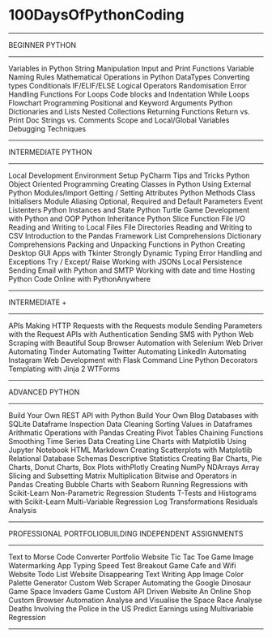 # 100DaysOfPythonCoding
****************************************************************
BEGINNER PYTHON
****************************************************************
Variables in Python
String Manipulation
Input and Print Functions
Variable Naming Rules
Mathematical Operations in Python
DataTypes
Converting types
Conditionals IF/ELIF/ELSE
Logical Operators
Randomisation
Error Handling
Functions
For Loops
Code blocks and Indentation
While Loops
Flowchart Programming
Positional and Keyword Arguments
Python Dictionaries and Lists
Nested Collections
Returning Functions
Return vs. Print
Doc Strings vs. Comments
Scope and Local/Global Variables
Debugging Techniques
****************************************************************
INTERMEDIATE PYTHON
****************************************************************
Local Development Environment Setup
PyCharm Tips and Tricks
Python Object Oriented Programming
Creating Classes in Python
Using External Python Modules/Import
Getting / Setting Attributes
Python Methods
Class Initialisers
Module Aliasing
Optional, Required and Default Parameters
Event Listenters
Python Instances and State
Python Turtle
Game Development with Python and OOP
Python Inheritance
Python Slice Function
File I/O Reading and Writing to Local Files
File Directories
Reading and Writing to CSV
Introduction to the Pandas Framework
List Comprehensions
Dictionary Comprehensions
Packing and Unpacking Functions in Python
Creating Desktop GUI Apps with Tkinter
Strongly Dynamic Typing
Error Handling and Exceptions
Try / Except/ Raise
Working with JSONs
Local Persistence
Sending Email with Python and SMTP
Working with date and time
Hosting Python Code Online with PythonAnywhere
****************************************************************
INTERMEDIATE +
****************************************************************
APIs
Making HTTP Requests with the Requests module
Sending Parameters with the Request
APIs with Authentication
Sending SMS with Python
Web Scraping with Beautiful Soup
Browser Automation with Selenium Web Driver
Automating Tinder
Automating Twitter
Automating LinkedIn
Automating Instagram
Web Development with Flask
Command Line
Python Decorators
Templating with Jinja 2
WTForms
****************************************************************
ADVANCED PYTHON
****************************************************************
Build Your Own REST API with Python
Build Your Own Blog
Databases with SQLite
Dataframe Inspection
Data Cleaning
Sorting Values in Dataframes
Arithmatic Operations with Pandas
Creating Pivot Tables
Chaining Functions
Smoothing Time Series Data
Creating Line Charts with Matplotlib
Using Jupyter Notebook
HTML Markdown
Creating Scatterplots with Matplotlib
Relational Database Schemas
Descriptive Statistics
Creating Bar Charts, Pie Charts, Donut Charts, Box Plots withPlotly
Creating NumPy NDArrays
Array Slicing and Subsetting
Matrix Multiplication
Bitwise and Operators in Pandas
Creating Bubble Charts with Seaborn
Running Regressions with Scikit-Learn
Non-Parametric Regression
Students T-Tests and Histograms with Scikit-Learn
Multi-Variable Regression
Log Transformations
Residuals Analysis
****************************************************************
PROFESSIONAL PORTFOLIOBUILDING INDEPENDENT ASSIGNMENTS
****************************************************************
Text to Morse Code Converter
Portfolio Website
Tic Tac Toe Game
Image Watermarking App
Typing Speed Test
Breakout Game
Cafe and Wifi Website
Todo List Website
Disappearing Text Writing App
Image Color Palette Generator
Custom Web Scraper
Automating the Google Dinosaur Game
Space Invaders Game
Custom API Driven Website
An Online Shop
Custom Browser Automation
Analyse and Visualise the Space Race
Analyse Deaths Involving the Police in the US
Predict Earnings using Multivariable Regression
****************************************************************
